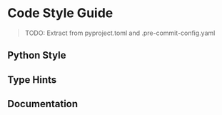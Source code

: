 # Code Style Guide

> TODO: Extract from pyproject.toml and .pre-commit-config.yaml

## Python Style
<!-- TODO: Ruff configuration -->

## Type Hints
<!-- TODO: MyPy configuration -->

## Documentation
<!-- TODO: Docstring standards -->
